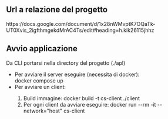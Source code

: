<h2>Url a relazione del progetto</h2>
https://docs.google.com/document/d/1x28nWMvptK7OQaTk-UT0Xvis_2igfthmgekdMrAC4Ts/edit#heading=h.kik26115jhhz

<h2>Avvio applicazione</h2>
Da CLI portarsi nella directory del progetto (./apl)
<ul>
<li>Per avviare il server eseguire (necessita di docker): </br>docker compose up</li>
<li>Per avviare un client: </li>
<ol>
<li>Build immagine: docker build -t cs-client ./client</li>
<li>Per ogni client da avviare eseguire: docker run --rm -it --network="host" cs-client</li>
</ol>
</ul>
